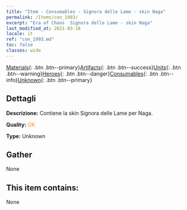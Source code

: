 ```yaml
---
title: "Item - Consumables - Signora delle Lame - skin Naga"
permalink: /Items/con_1993/
excerpt: "Era of Chaos  Signora delle Lame - skin Naga"
last_modified_at: 2021-03-18
locale: it
ref: "con_1993.md"
toc: false
classes: wide
---
```

 [Materials](/it/Items/){: .btn .btn--primary}[Artifacts](/it/Items/Artifacts/){: .btn .btn--success}[Units](/it/Items/Units/){: .btn .btn--warning}[Heroes](/it/Items/Heroes/){: .btn .btn--danger}[Consumables](/it/Items/Consumables/){: .btn .btn--info}[Unknown](/it/Items/Unknown/){: .btn .btn--primary}

## Dettagli
 **Descrizione:** Contiene la skin Signora delle Lame per Naga.

 **Quality:** <span style="color: #FF8C00">OK</span>

 **Type:** Unknown

## Gather

  None

## This item contains:

  None

